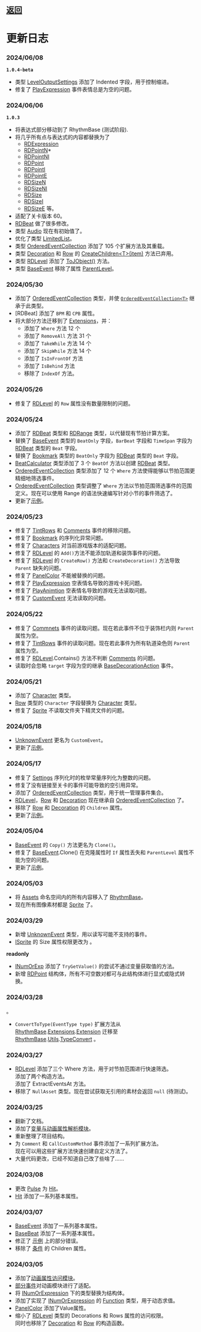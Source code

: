 ## [返回](../RadiationTherapy.md)  
# 更新日志 

### 2024/06/08

**`1.0.4-beta`**

- 类型 [LevelOutputSettings](class/LevelOutputSettings.md) 添加了 Indented 字段，用于控制缩进。
- 修复了 [PlayExpression](namespace/Events.md) 事件表情总是为空的问题。

### 2024/06/06

**`1.0.3`**

- 将表达式部分移动到了 RhythmBase (测试阶段).
- 将几乎所有点与表达式的内容都替换为了
    - [RDExpression](class/RDExpression.md)
    - [RDPointN](class/RDPointN.md)*
    - [RDPointNI]()
    - [RDPoint]()
    - [RDPointI]()
    - [RDPointE]()
    - [RDSizeN]()
    - [RDSizeNI]()
    - [RDSize]()
    - [RDSizeI]()
    - [RDSizeE]() 等。
- 适配了关卡版本 60。
- [RDBeat]() 做了很多修改。
- 类型 [Audio](class/Audio.md) 现在有初始值了。
- 优化了类型 [LimitedList]()。
- 类型 [OrderedEventCollection]() 添加了 105 个扩展方法及其重载。
- 类型 [Decoration]() 和 [Row]() 的 [CreateChildren\<T\>(item)]() 方法已弃用。
- 类型 [RDLevel]() 添加了 [ToJObject()]() 方法。
- 类型 [BaseEvent]() 移除了属性 [ParentLevel]()。

### 2024/05/30

- 添加了 [OrderedEventCollection]() 类型，并使 [`OrderedEventCollection<T>`](class/OrderedEventCollection.md) 继承于此类型。
- [RDBeat] 添加了 `BPM` 和 `CPB` 属性。
- 将大部分方法迁移到了 [Extensions](module/RhythmBase.Extension.md)，并：
    - 添加了 `Where` 方法 12 个
    - 添加了 `RemoveAll` 方法 31 个
    - 添加了 `TakeWhile` 方法 14 个
    - 添加了 `SkipWhile` 方法 14 个
    - 添加了 `IsInFrontOf` 方法
    - 添加了 `IsBehind` 方法
    - 移除了 `IndexOf` 方法。

### 2024/05/26  
  
- 修复了 [RDLevel](class/RDLevel.md) 的 `Row` 属性没有数量限制的问题。  

### 2024/05/24  
  
- 添加了 [RDBeat](class/RDBeat.md) 类型和 [RDRange](class/RDRange.md) 类型，以代替现有节拍计算方案。  
- 替换了 [BaseEvent](class/BaseEvent.md) 类型的 `BeatOnly` 字段，`BarBeat` 字段和 `TimeSpan` 字段为 [RDBeat](class/RDBeat.md) 类型的 `Beat` 字段。  
- 替换了 [Bookmark](class/Bookmark.md) 类型的 `BeatOnly` 字段为 [RDBeat](class/RDBeat.md) 类型的 `Beat` 字段。   
- [BeatCalculator](class/BeatCalculator.md) 类型添加了 3 个 `BeatOf` 方法以创建 [RDBeat](class/RDBeat.md) 类型。  
- [OrderedEventCollection](class/OrderedEventCollection.md) 类型添加了 12 个 `Where` 方法使得能够以节拍范围更精细地筛选事件。  
- [OrderedEventCollection](class/OrderedEventCollection.md) 类型调整了 `Where` 方法以节拍范围筛选事件的范围定义。现在可以使用 Range 的语法快速编写针对小节的事件筛选了。  
- 更新了[示例](examples.md)。  
  

### 2024/05/23  
  
- 修复了 [TintRows]() 和 [Comments]() 事件的移除问题。  
- 修复了 [Bookmark](class/Bookmark.md) 的序列化异常问题。  
- 修复了 [Characters](enum/Characters.md) 对当前游戏版本的适配问题。  
- 修复了 [RDLevel](class/RDLevel.md) 的 `Add()`方法不能添加轨道和装饰事件的问题。  
- 修复了 [RDLevel](class/RDLevel.md) 的 `CreateRow()` 方法和 `CreateDecoration()` 方法导致 `Parent` 缺失的问题。  
- 修复了 [PanelColor](class/PanelColor.md) 不能被替换的问题。  
- 修复了 [PlayExpression]() 空表情名导致的游戏卡死问题。  
- 修复了 [PlayAnimtion]() 空表情名导致的游戏无法读取问题。  
- 修复了 [CustomEvent](class/UnknownEvent.md) 无法读取的问题。  
  

### 2024/05/22  
  
- 修复了 [Commnets]() 事件的读取问题。现在若此事件不位于装饰栏内则 `Parent` 属性为空。  
- 修复了 [TintRows]() 事件的读取问题。现在若此事件为所有轨道染色则 `Parent` 属性为空。  
- 修复了 [RDLevel](class/RDLevel.md).Contains() 方法不判断 [Comments]() 的问题。  
- 读取时会忽略 `target` 字段为空的继承 [BaseDecorationAction](class/BaseDecorationAction.md) 事件。  
  

### 2024/05/21  
  
- 添加了 [Character](class/Character.md) 类型。  
- [Row](class/Row.md) 类型的 `Character` 字段替换为 [Character](class/Character.md) 类型。  
- 修复了 [Sprite](class/Sprite.md) 不读取文件夹下精灵文件的问题。  
  

### 2024/05/18  
  
- [UnknownEvent](class/UnknownEvent.md) 更名为 `CustomEvent`。  
- 更新了[示例](examples.md)。  
  

### 2024/05/17  
  
- 修复了 [Settings](class/Settings.md) 序列化时的枚举常量序列化为整数的问题。  
- 修复了没有链接至关卡的事件可能导致的空引用异常。  
- 添加了 [OrderedEventCollection](class/OrderedEventCollection.md) 类型，用于统一管理事件集合。  
- [RDLevel](class/RDLevel.md)，[Row](class/Row.md) 和 [Decoration](class/Decoration.md) 现在继承自 [OrderedEventCollection](class/OrderedEventCollection.md) 了。  
- 移除了 [Row](class/Row.md) 和 [Decoration](class/Decoration.md) 的 `Children` 属性。  
- 更新了[示例](examples.md)。  
  

### 2024/05/04  
  
- [BaseEvent](class/BaseEvent.md) 的 `Copy()` 方法更名为 `Clone()`。  
- 修复了 [BaseEvent](class/BaseEvent.md).Clone() 在克隆属性时 `If` 属性丢失和 `ParentLevel` 属性不能为空的问题。  
- 更新了[示例](examples.md)。  
  

### 2024/05/03  
  
- 将 [Assets](namespace/Assets.md) 命名空间内的所有内容移入了 [RhythmBase](assembly/RhythmBase.md)。  
- 现在所有图像素材都是 [Sprite](class/Sprite.md) 了。  
  

### 2024/03/29  
  
- 新增 [UnknownEvent](class/UnknownEvent.md) 类型，用以读写可能不支持的事件。  
- [ISprite](interface/ISprite.md) 的 Size 属性权限更改为 。  

**readonly**  
- [INumOrExp](interface/INumOrExp.md) 添加了 `TryGetValue()` 的尝试不通过变量获取值的方法。  
- 新增 [RDPoint](../class/RDPoint.md) 结构体，所有不可空数对都可与此结构体进行显式或隐式转换。  
  

### 2024/03/28  
  
。  
- `ConvertToType(EventType type)` 扩展方法从 [RhythmBase](namespaces.md).[Extensions](namespace/Extensions.md).[Extension](module/RhythmBase.Extension.md) 迁移至 [RhythmBase](namespaces.md).[Utils](namespace/Utils.md).[TypeConvert](module/TypeConvert.md) 。  
  

### 2024/03/27  
  
- [RDLevel](class/RDLevel.md) 添加了三个 Where 方法，用于对节拍范围进行快速筛选。  
    添加了两个构造方法。  
    添加了 ExtractEventsAt 方法。  
- 移除了 `NullAsset` 类型。现在尝试获取无引用的素材会返回 `null` (待测试)。  
  

### 2024/03/25  
  
- 翻新了文档。  
- 添加了[变量与动画属性解析模块](namespace/Animation.md)。  
- 重新整理了项目结构。  
- 为 `Comment` 和 `CallCustomMethod` 事件添加了一系列扩展方法。  
    现在可以用这些扩展方法快速创建自定义方法了。  
- 大量代码更改，已经不知道自己改了些啥了……  
  

### 2024/03/08  
  
- 更改 [Pulse](class/Hit.md) 为 [Hit](class/Hit.md)。  
- [Hit](class/Hit.md) 添加了一系列基本属性。  
  

### 2024/03/07  
  
- [BaseEvent](class/BaseEvent.md) 添加了一系列基本属性。    
- [BaseBeat](class/BaseBeat.md) 添加了一系列基本属性。    
- 修正了 [示例](examples.md) 上的部分错误。  
- 移除了 [条件](class/BaseConditional.md) 的 Children 属性。  
  

### 2024/03/05  
  
- 添加了[动画属性访问模块](namespace/Animation.md)。    
- [部分事件](interface/IEaseEvent.md)对动画模块进行了适配。  
- 将 [INumOrExpression](interface/INumOrExp.md) 下的类型替换为结构体。  
- 添加了实现了 [INumOrExpression](interface/INumOrExp.md) 的 [Function]() 类型，用于动态求值。  
- [PanelColor](#panelcolor) 添加了Value属性。  
- 缩小了 [RDLevel](#rdlevel) 类型的 Decorations 和 Rows 属性的访问权限。    
同时也移除了 [Decoration](class/Row.md) 和 [Row](class/Row.md) 的构造函数。  